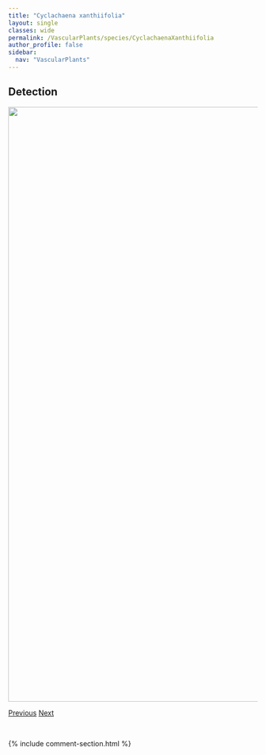 ```yaml
---
title: "Cyclachaena xanthiifolia"
layout: single
classes: wide
permalink: /VascularPlants/species/CyclachaenaXanthiifolia
author_profile: false
sidebar:
  nav: "VascularPlants"
---
```


<h2>Detection</h2>

<a href="https://drive.google.com/uc?export=view&id=1SLkePv3yqVCTCuIM-BAFd3gXTBFjRB1c">
<img src="https://drive.google.com/uc?export=view&id=1SLkePv3yqVCTCuIM-BAFd3gXTBFjRB1c" height = "1200" width = "800">
</a>


<a href="/DevelopmentWebsite/VascularPlants/species/CryptogrammaAcrostichoides" class="pagination--pager" title="Cryptogramma acrostichoides">Previous</a> <a href="/DevelopmentWebsite/VascularPlants/species/CynoglossumOfficinale" class="pagination--pager" title="Cynoglossum officinale">Next</a>

<p>&nbsp;</p>

{% include comment-section.html %}
